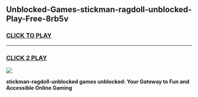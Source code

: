 
## Unblocked-Games-stickman-ragdoll-unblocked-Play-Free-8rb5v
<h3>
<a href="https://premium76.site?title=stickman-ragdoll-unblocked&ref=23A">CLICK TO PLAY</a></h3>
<hr>

<h3>
<a href="https://premium76.site?title=stickman-ragdoll-unblocked&ref=23A">CLICK 2 PLAY</a>
  
</h3>

<a href="https://premium76.site?title=stickman-ragdoll-unblocked&ref=23A"><img src="https://clearcache.store/games.png"></a>


**stickman-ragdoll-unblocked games unblocked: Your Gateway to Fun and Accessible Online Gaming**
